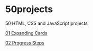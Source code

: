 # 50projects

50 HTML, CSS and JavaScript projects

[01 Expanding Cards](https://ethwri.github.io/50projects/01-expanding-cards/index.html)

[02 Progress Steps](./02-progress-steps/index.html)
